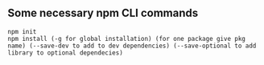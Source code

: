 ## Some necessary npm CLI commands

```
npm init  
npm install (-g for global installation) (for one package give pkg name) (--save-dev to add to dev dependencies) (--save-optional to add library to optional dependecies)

```
